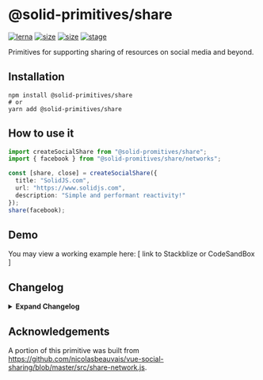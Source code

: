 # @solid-primitives/share

[![lerna](https://img.shields.io/badge/maintained%20with-lerna-cc00ff.svg?style=for-the-badge)](https://lerna.js.org/)
[![size](https://img.shields.io/bundlephobia/minzip/@solid-primitives/share?style=for-the-badge)](https://bundlephobia.com/package/@solid-primitives/share)
[![size](https://img.shields.io/npm/v/@solid-primitives/share?style=for-the-badge)](https://www.npmjs.com/package/@solid-primitives/share)
[![stage](https://img.shields.io/endpoint?style=for-the-badge&url=https%3A%2F%2Fraw.githubusercontent.com%2Fdavedbase%2Fsolid-primitives%2Fmain%2Fassets%2Fbadges%2Fstage-2.json)](https://github.com/davedbase/solid-primitives#contribution-process)

Primitives for supporting sharing of resources on social media and beyond.

## Installation

```
npm install @solid-primitives/share
# or
yarn add @solid-primitives/share
```

## How to use it

```ts
import createSocialShare from "@solid-promitives/share";
import { facebook } from "@solid-promitives/share/networks";

const [share, close] = createSocialShare({
  title: "SolidJS.com",
  url: "https://www.solidjs.com",
  description: "Simple and performant reactivity!"
});
share(facebook);
```

## Demo

You may view a working example here: [ link to Stackblize or CodeSandBox ]

## Changelog

<details>
<summary><b>Expand Changelog</b></summary>

0.0.100

Initial release as a Stage-0 primitive.

0.0.105

Added CJS and SSR support.

</details>

## Acknowledgements

A portion of this primitive was built from https://github.com/nicolasbeauvais/vue-social-sharing/blob/master/src/share-network.js.
